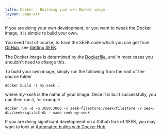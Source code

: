 ```yaml
---
title: Docker - Building your own Docker image
layout: page-ett
---
```



If you are doing your own development, or you want to tweak the Docker image, it is simple to build your own.

You need first of course, to have the SEEK code which you can get from [GitHub](https://github.com/seek4science/seek), see [Getting SEEK](../install#getting-seek).

The Docker image is determined by the [Dockerfile](https://github.com/seek4science/seek/blob/main/Dockerfile), 
and in most cases you shouldn't need to change this.

To build your own image, simply run the following from the root of the source folder

    docker build -t my-seek .
    
where _my-seek_ is the name of your image. Once it is built successfully, you can then run it, for example
    
    docker run -d -p 3000:3000 -v seek-filestore:/seek/filestore -v seek-db:/seek/sqlite3-db --name seek my-seek
    
If you are doing significant development on a Github fork of SEEK, 
you may want to look at [Automated builds with Docker Hub](https://docs.docker.com/docker-hub/builds/).  